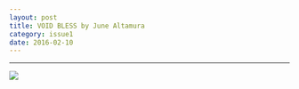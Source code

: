 ```yaml
---
layout: post
title: VOID BLESS by June Altamura
category: issue1
date: 2016-02-10
---
```


___

![](http://inferiorplanets.com/images/VOID.png)